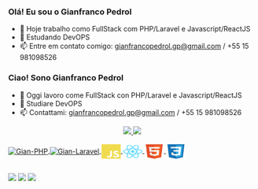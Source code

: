 ### Olá! Eu sou o Gianfranco Pedrol


- 🔭 Hoje trabalho como FullStack com PHP/Laravel e Javascript/ReactJS
- 🌱 Estudando DevOPS 
- 📫 Entre em contato comigo: gianfrancopedrol.gp@gmail.com / +55 15 981098526

### Ciao! Sono Gianfranco Pedrol


- 🔭 Oggi lavoro come FullStack con PHP/Laravel e Javascript/ReactJS
- 🌱 Studiare DevOPS
- 📫 Contattami: gianfrancopedrol.gp@gmail.com / +55 15 981098526


<div align="center">
  <a href="https://github.com/gianpedrol">
  <img height="180em" src="https://github-readme-stats.vercel.app/api?username=gianpedrol&show_icons=true&theme=dracula&include_all_commits=true&count_private=true"/>
  <img height="180em" src="https://github-readme-stats.vercel.app/api/top-langs/?username=gianpedrol&layout=compact&langs_count=7&theme=dracula"/>
</div>

<div style="display: inline_block"><br>
  <img align="center" alt="Gian-PHP" height="30" width="40" src="https://cdn.jsdelivr.net/gh/devicons/devicon/icons/php/php-plain.svg">
  <img align="center" alt="Gian-Laravel" height="30" width="40" src="https://cdn.jsdelivr.net/gh/devicons/devicon/icons/laravel/laravel-plain.svg">
  <img align="center" alt="Gian-Js" height="30" width="40" src="https://raw.githubusercontent.com/devicons/devicon/master/icons/javascript/javascript-plain.svg">
   <img align="center" alt="Gian-React" height="30" width="40" src="https://raw.githubusercontent.com/devicons/devicon/master/icons/react/react-original.svg">
  <img align="center" alt="Gian-HTML" height="30" width="40" src="https://raw.githubusercontent.com/devicons/devicon/master/icons/html5/html5-original.svg">
  <img align="center" alt="Gian-CSS" height="30" width="40" src="https://raw.githubusercontent.com/devicons/devicon/master/icons/css3/css3-original.svg">
</div>

##

<div>
  <a href="https://instagram.com/gianfranco.dev" target="_blank"><img src="https://img.shields.io/badge/-Instagram-%23E4405F?style=for-the-badge&logo=instagram&logoColor=white" target="_blank"></a>
  <a href = "mailto:gianfrancopedrol.gp@gmail.com"><img src="https://img.shields.io/badge/-Gmail-%23333?style=for-the-badge&logo=gmail&logoColor=white" target="_blank"></a>
  <a href="https://www.linkedin.com/in/gianfrancopedrol/" target="_blank"><img src="https://img.shields.io/badge/-LinkedIn-%230077B5?style=for-the-badge&logo=linkedin&logoColor=white" target="_blank"></a> 
</div>
